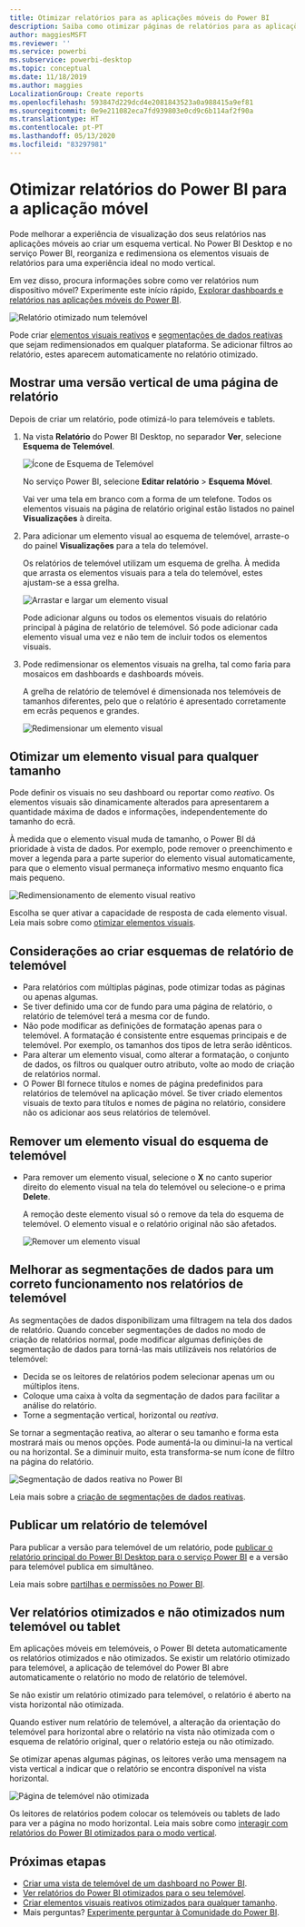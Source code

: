 ```yaml
---
title: Otimizar relatórios para as aplicações móveis do Power BI
description: Saiba como otimizar páginas de relatórios para as aplicações móveis do Power BI ao criar uma versão vertical do relatório especificamente para telemóveis e tablets.
author: maggiesMSFT
ms.reviewer: ''
ms.service: powerbi
ms.subservice: powerbi-desktop
ms.topic: conceptual
ms.date: 11/18/2019
ms.author: maggies
LocalizationGroup: Create reports
ms.openlocfilehash: 593847d229dcd4e2081843523a0a988415a9ef81
ms.sourcegitcommit: 0e9e211082eca7fd939803e0cd9c6b114af2f90a
ms.translationtype: HT
ms.contentlocale: pt-PT
ms.lasthandoff: 05/13/2020
ms.locfileid: "83297981"
---
```

# <a name="optimize-power-bi-reports-for-the-mobile-app"></a>Otimizar relatórios do Power BI para a aplicação móvel
Pode melhorar a experiência de visualização dos seus relatórios nas aplicações móveis ao criar um esquema vertical. No Power BI Desktop e no serviço Power BI, reorganiza e redimensiona os elementos visuais de relatórios para uma experiência ideal no modo vertical.  

Em vez disso, procura informações sobre como ver relatórios num dispositivo móvel? Experimente este início rápido, [Explorar dashboards e relatórios nas aplicações móveis do Power BI](../consumer/mobile/mobile-apps-quickstart-view-dashboard-report.md).

![Relatório otimizado num telemóvel](media/desktop-create-phone-report/desktop-create-phone-report-1.png)

Pode criar [elementos visuais reativos](#optimize-a-visual-for-any-size) e [segmentações de dados reativas](#enhance-slicers-to-work-well-in-phone-reports) que sejam redimensionados em qualquer plataforma. Se adicionar filtros ao relatório, estes aparecem automaticamente no relatório otimizado.

## <a name="lay-out-a-portrait-version-of-a-report-page"></a>Mostrar uma versão vertical de uma página de relatório

Depois de criar um relatório, pode otimizá-lo para telemóveis e tablets.

1. Na vista **Relatório** do Power BI Desktop, no separador **Ver**, selecione **Esquema de Telemóvel**.  
   
    ![Ícone de Esquema de Telemóvel](media/desktop-create-phone-report/desktop-create-phone-report-3.png)
   
    No serviço Power BI, selecione **Editar relatório** > **Esquema Móvel**.

    Vai ver uma tela em branco com a forma de um telefone. Todos os elementos visuais na página de relatório original estão listados no painel **Visualizações** à direita.

1. Para adicionar um elemento visual ao esquema de telemóvel, arraste-o do painel **Visualizações** para a tela do telemóvel.
   
    Os relatórios de telemóvel utilizam um esquema de grelha. À medida que arrasta os elementos visuais para a tela do telemóvel, estes ajustam-se a essa grelha.
   
    ![Arrastar e largar um elemento visual](media/desktop-create-phone-report/desktop-create-phone-report-4.gif)
   
    Pode adicionar alguns ou todos os elementos visuais do relatório principal à página de relatório de telemóvel. Só pode adicionar cada elemento visual uma vez e não tem de incluir todos os elementos visuais.

1. Pode redimensionar os elementos visuais na grelha, tal como faria para mosaicos em dashboards e dashboards móveis.
   
   A grelha de relatório de telemóvel é dimensionada nos telemóveis de tamanhos diferentes, pelo que o relatório é apresentado corretamente em ecrãs pequenos e grandes.
   
   ![Redimensionar um elemento visual](media/desktop-create-phone-report/desktop-create-phone-report-5.gif)

## <a name="optimize-a-visual-for-any-size"></a>Otimizar um elemento visual para qualquer tamanho
Pode definir os visuais no seu dashboard ou reportar como *reativo*. Os elementos visuais são dinamicamente alterados para apresentarem a quantidade máxima de dados e informações, independentemente do tamanho do ecrã. 

À medida que o elemento visual muda de tamanho, o Power BI dá prioridade à vista de dados. Por exemplo, pode remover o preenchimento e mover a legenda para a parte superior do elemento visual automaticamente, para que o elemento visual permaneça informativo mesmo enquanto fica mais pequeno.

![Redimensionamento de elemento visual reativo](media/desktop-create-phone-report/desktop-create-phone-report-6.gif)

Escolha se quer ativar a capacidade de resposta de cada elemento visual. Leia mais sobre como [otimizar elementos visuais](../visuals/desktop-create-responsive-visuals.md).

## <a name="considerations-when-creating-phone-report-layouts"></a>Considerações ao criar esquemas de relatório de telemóvel
* Para relatórios com múltiplas páginas, pode otimizar todas as páginas ou apenas algumas. 
* Se tiver definido uma cor de fundo para uma página de relatório, o relatório de telemóvel terá a mesma cor de fundo.
* Não pode modificar as definições de formatação apenas para o telemóvel. A formatação é consistente entre esquemas principais e de telemóvel. Por exemplo, os tamanhos dos tipos de letra serão idênticos.
* Para alterar um elemento visual, como alterar a formatação, o conjunto de dados, os filtros ou qualquer outro atributo, volte ao modo de criação de relatórios normal.
* O Power BI fornece títulos e nomes de página predefinidos para relatórios de telemóvel na aplicação móvel. Se tiver criado elementos visuais de texto para títulos e nomes de página no relatório, considere não os adicionar aos seus relatórios de telemóvel.     

## <a name="remove-a-visual-from-the-phone-layout"></a>Remover um elemento visual do esquema de telemóvel
* Para remover um elemento visual, selecione o **X** no canto superior direito do elemento visual na tela do telemóvel ou selecione-o e prima **Delete**.
  
   A remoção deste elemento visual só o remove da tela do esquema de telemóvel. O elemento visual e o relatório original não são afetados.
  
   ![Remover um elemento visual](media/desktop-create-phone-report/desktop-create-phone-report-7.gif)

## <a name="enhance-slicers-to-work-well-in-phone-reports"></a>Melhorar as segmentações de dados para um correto funcionamento nos relatórios de telemóvel
As segmentações de dados disponibilizam uma filtragem na tela dos dados de relatório. Quando conceber segmentações de dados no modo de criação de relatórios normal, pode modificar algumas definições de segmentação de dados para torná-las mais utilizáveis nos relatórios de telemóvel:

* Decida se os leitores de relatórios podem selecionar apenas um ou múltiplos itens.
* Coloque uma caixa à volta da segmentação de dados para facilitar a análise do relatório.
* Torne a segmentação vertical, horizontal ou *reativa*. 

Se tornar a segmentação reativa, ao alterar o seu tamanho e forma esta mostrará mais ou menos opções. Pode aumentá-la ou diminui-la na vertical ou na horizontal. Se a diminuir muito, esta transforma-se num ícone de filtro na página do relatório. 

![Segmentação de dados reativa no Power BI](media/desktop-create-phone-report/desktop-create-phone-report-8.png)

Leia mais sobre a [criação de segmentações de dados reativas](power-bi-slicer-filter-responsive.md).

## <a name="publish-a-phone-report"></a>Publicar um relatório de telemóvel
Para publicar a versão para telemóvel de um relatório, pode [publicar o relatório principal do Power BI Desktop para o serviço Power BI](desktop-upload-desktop-files.md) e a versão para telemóvel publica em simultâneo.
  
Leia mais sobre [partilhas e permissões no Power BI](../collaborate-share/service-how-to-collaborate-distribute-dashboards-reports.md).

## <a name="view-optimized-and-unoptimized-reports-on-a-phone-or-tablet"></a>Ver relatórios otimizados e não otimizados num telemóvel ou tablet
Em aplicações móveis em telemóveis, o Power BI deteta automaticamente os relatórios otimizados e não otimizados. Se existir um relatório otimizado para telemóvel, a aplicação de telemóvel do Power BI abre automaticamente o relatório no modo de relatório de telemóvel.

Se não existir um relatório otimizado para telemóvel, o relatório é aberto na vista horizontal não otimizada.  

Quando estiver num relatório de telemóvel, a alteração da orientação do telemóvel para horizontal abre o relatório na vista não otimizada com o esquema de relatório original, quer o relatório esteja ou não otimizado.

Se otimizar apenas algumas páginas, os leitores verão uma mensagem na vista vertical a indicar que o relatório se encontra disponível na vista horizontal.

![Página de telemóvel não otimizada](media/desktop-create-phone-report/desktop-create-phone-report-9.png)

Os leitores de relatórios podem colocar os telemóveis ou tablets de lado para ver a página no modo horizontal. Leia mais sobre como [interagir com relatórios do Power BI otimizados para o modo vertical](../consumer/mobile/mobile-apps-view-phone-report.md).

## <a name="next-steps"></a>Próximas etapas
* [Criar uma vista de telemóvel de um dashboard no Power BI](service-create-dashboard-mobile-phone-view.md).
* [Ver relatórios do Power BI otimizados para o seu telemóvel](../consumer/mobile/mobile-apps-view-phone-report.md).
* [Criar elementos visuais reativos otimizados para qualquer tamanho](../visuals/desktop-create-responsive-visuals.md).
* Mais perguntas? [Experimente perguntar à Comunidade do Power BI](https://community.powerbi.com/).
